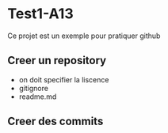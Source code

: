 # Test1-A13
Ce projet est un exemple pour pratiquer github

## Creer un repository
- on doit specifier la liscence
- gitignore
- readme.md
## Creer des commits

